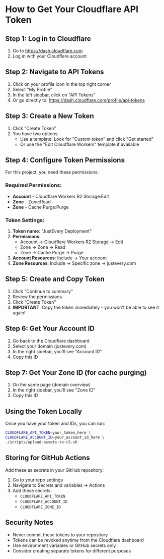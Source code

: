 # How to Get Your Cloudflare API Token

## Step 1: Log in to Cloudflare

1. Go to https://dash.cloudflare.com
2. Log in with your Cloudflare account

## Step 2: Navigate to API Tokens

1. Click on your profile icon in the top right corner
2. Select "My Profile"
3. In the left sidebar, click on "API Tokens"
4. Or go directly to: https://dash.cloudflare.com/profile/api-tokens

## Step 3: Create a New Token

1. Click "Create Token"
2. You have two options:
   - Use a template: Look for "Custom token" and click "Get started"
   - Or use the "Edit Cloudflare Workers" template if available

## Step 4: Configure Token Permissions

For this project, you need these permissions:

### Required Permissions:

- **Account** - Cloudflare Workers R2 Storage:Edit
- **Zone** - Zone:Read
- **Zone** - Cache Purge:Purge

### Token Settings:

1. **Token name**: "JustEvery Deployment"
2. **Permissions**:
   - Account → Cloudflare Workers R2 Storage → Edit
   - Zone → Zone → Read
   - Zone → Cache Purge → Purge
3. **Account Resources**: Include → Your account
4. **Zone Resources**: Include → Specific zone → justevery.com

## Step 5: Create and Copy Token

1. Click "Continue to summary"
2. Review the permissions
3. Click "Create Token"
4. **IMPORTANT**: Copy the token immediately - you won't be able to see it again!

## Step 6: Get Your Account ID

1. Go back to the Cloudflare dashboard
2. Select your domain (justevery.com)
3. In the right sidebar, you'll see "Account ID"
4. Copy this ID

## Step 7: Get Your Zone ID (for cache purging)

1. On the same page (domain overview)
2. In the right sidebar, you'll see "Zone ID"
3. Copy this ID

## Using the Token Locally

Once you have your token and IDs, you can run:

```bash
CLOUDFLARE_API_TOKEN=your_token_here \
CLOUDFLARE_ACCOUNT_ID=your_account_id_here \
./scripts/upload-assets-to-r2.sh
```

## Storing for GitHub Actions

Add these as secrets in your GitHub repository:

1. Go to your repo settings
2. Navigate to Secrets and variables → Actions
3. Add these secrets:
   - `CLOUDFLARE_API_TOKEN`
   - `CLOUDFLARE_ACCOUNT_ID`
   - `CLOUDFLARE_ZONE_ID`

## Security Notes

- Never commit these tokens to your repository
- Tokens can be revoked anytime from the Cloudflare dashboard
- Use environment variables or GitHub secrets only
- Consider creating separate tokens for different purposes

